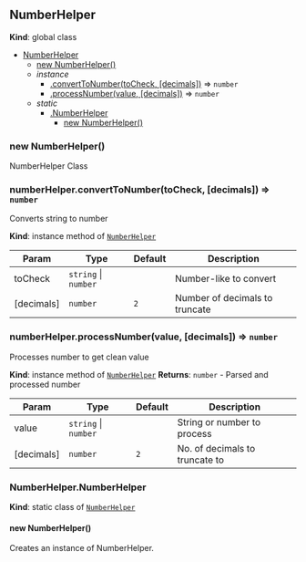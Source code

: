 <a name="NumberHelper"></a>

## NumberHelper

**Kind**: global class

- [NumberHelper](#NumberHelper)
  - [new NumberHelper()](#new_NumberHelper_new)
  - _instance_
    - [.convertToNumber(toCheck, [decimals])](#NumberHelper+convertToNumber) ⇒ <code>number</code>
    - [.processNumber(value, [decimals])](#NumberHelper+processNumber) ⇒ <code>number</code>
  - _static_
    - [.NumberHelper](#NumberHelper.NumberHelper)
      - [new NumberHelper()](#new_NumberHelper.NumberHelper_new)

<a name="new_NumberHelper_new"></a>

### new NumberHelper()

NumberHelper Class

<a name="NumberHelper+convertToNumber"></a>

### numberHelper.convertToNumber(toCheck, [decimals]) ⇒ <code>number</code>

Converts string to number

**Kind**: instance method of [<code>NumberHelper</code>](#NumberHelper)

| Param      | Type                                       | Default        | Description                    |
| ---------- | ------------------------------------------ | -------------- | ------------------------------ |
| toCheck    | <code>string</code> \| <code>number</code> |                | Number-like to convert         |
| [decimals] | <code>number</code>                        | <code>2</code> | Number of decimals to truncate |

<a name="NumberHelper+processNumber"></a>

### numberHelper.processNumber(value, [decimals]) ⇒ <code>number</code>

Processes number to get clean value

**Kind**: instance method of [<code>NumberHelper</code>](#NumberHelper)
**Returns**: <code>number</code> - Parsed and processed number

| Param      | Type                                       | Default        | Description                    |
| ---------- | ------------------------------------------ | -------------- | ------------------------------ |
| value      | <code>string</code> \| <code>number</code> |                | String or number to process    |
| [decimals] | <code>number</code>                        | <code>2</code> | No. of decimals to truncate to |

<a name="NumberHelper.NumberHelper"></a>

### NumberHelper.NumberHelper

**Kind**: static class of [<code>NumberHelper</code>](#NumberHelper)
<a name="new_NumberHelper.NumberHelper_new"></a>

#### new NumberHelper()

Creates an instance of NumberHelper.
